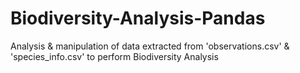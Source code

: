 # Biodiversity-Analysis-Pandas
Analysis &amp; manipulation of data extracted from 'observations.csv' &amp; 'species_info.csv' to perform Biodiversity Analysis
